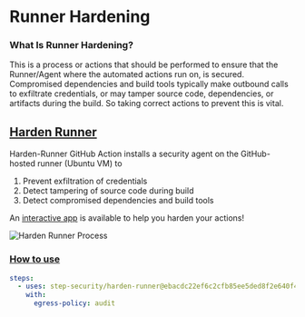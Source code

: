 # Runner Hardening

### What Is Runner Hardening?
This is a process or actions that should be performed to ensure that the Runner/Agent where the automated actions run on, is secured. Compromised dependencies and build tools typically make outbound calls to exfiltrate credentials, or may tamper source code, dependencies, or artifacts during the build. So taking correct actions to prevent this is vital.

## [Harden Runner](https://github.com/step-security/harden-runner)
Harden-Runner GitHub Action installs a security agent on the GitHub-hosted runner (Ubuntu VM) to

1. Prevent exfiltration of credentials
2. Detect tampering of source code during build
3. Detect compromised dependencies and build tools

An [interactive app](https://app.stepsecurity.io/) is available to help you harden your actions!

![Harden Runner Process](https://raw.githubusercontent.com/step-security/harden-runner/main/images/main-screenshot1.png "Harden Runner Process")

### [How to use](https://github.com/step-security/harden-runner#how)

```yaml
steps:
  - uses: step-security/harden-runner@ebacdc22ef6c2cfb85ee5ded8f2e640f4c776dd5
    with:
      egress-policy: audit
```
